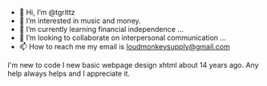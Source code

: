 - 👋 Hi, I’m @tgrittz
- 👀 I’m interested in music and money.
- 🌱 I’m currently learning financial independence ...
- 💞️ I’m looking to collaborate on interpersonal communication ...
- 📫 How to reach me my email is loudmonkeysupply@gmail.com

<!---
tgrittz/tgrittz is a ✨ special ✨ repository because its `README.md` (this file) appears on your GitHub profile.
You can click the Preview link to take a look at your changes.
--->
 I'm new to code I new basic webpage design xhtml about 14 years ago. Any help always helps and I appreciate it. 
